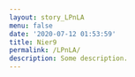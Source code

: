```yaml
---
layout: story_LPnLA
menu: false
date: '2020-07-12 01:53:59'
title: Nier9
permalink: /LPnLA/
description: Some description.
---
```

